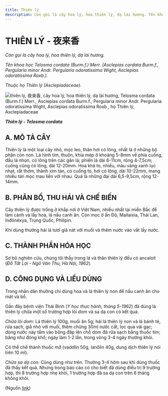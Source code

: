 ```yaml
---
title: Thiên lý
description: Còn gọi là cây hoa lý, hoa thiên lý, dạ lài hương. Tên khoa học Telosma cordata (Burm.f.) Merr. (Asclepias cordata Burm.f., Pergularia minor Andr. Pergularia odoratissima Wight, Asclepias odoratissima Roxb.). Thuộc họ Thiên lý (Asclepiadaceae).
---
```

# THIÊN LÝ - 夜来香

*Còn gọi là cây hoa lý, hoa thiên lý, dạ lài hương.*

*Tên khoa học Telosma cordata (Burm.f.) Merr. (Asclepias cordata Burm.f., Pergularia minor Andr. Pergularia odoratissima Wight, Asclepias odoratissima Roxb.).*

*Thuộc họ Thiên lý (Asclepiadaceae).*

![thiên lý, 夜来香, cây hoa lý, hoa thiên lý, dạ lài hương, Telosma cordata \(Burm.f.\) Merr., Asclepias cordata Burm.f., Pergularia minor Andr. Pergularia odoratissima Wight, Asclepias odoratissima Roxb., họ Thiên lý, Asclepiadaceae](/imgs/do-tat-loi/ctvvtvn/thien-ly.jpg)

***Thiên lý - Telosma cordata***

## A. MÔ TẢ CÂY

Thiên lý là một loại cây nhỏ, mọc leo, thân hơi có lông, nhất là ở những bộ phận còn non. Lá hình tim, thuôn, khía mép ở khoảng 5-8mm về phía cuống, đầu lá nhọn, có lông trên các gân lá; phiến lá dài 6-11cm, rộng 4-7,5cm; cuống cũng có lông, dài 12-20mm. Hoa khá to, nhiều, màu vàng xanh lục nhạt, rất thơm, thành xim tán, có cuống to, hơi có lông, dài 10-22mm, mang nhiều tán mọc mau liền với nhau. Quả là những đại dài 6,5-9,5cm, rộng 12-14mm.

## B. PHÂN BỐ, THU HÁI VÀ CHẾ BIẾN

Cây thiên lý được trồng ở khắp nơi ở Việt Nam, nhiều nhất tại miền Bắc để làm cảnh và lấy hoa, lá nấu canh ăn. Còn mọc ở ấn Độ, Mailaixia, Thái Lan, Inđônêxya, Trung Quốc, Philipin.

Khi dùng thường hái lá tươi giã nát với muối và thêm nước vào vắt lấy nước.

## C. THÀNH PHẦN HÓA HỌC

Sơ bộ nghiên cứu, chúng tôi thấy trong lá và thân thiên lý đều có ancaloit (*Đỗ Tất Lợi - Ngô Vân Thu, Hà Nội, 1962*).

## D. CÔNG DỤNG VÀ LIỀU DÙNG

Trong nhân dân thường chỉ dùng hoa và lá thiên lý non để nấu canh ăn cho mát và bổ.

Gần đây bệnh viện Thái Bình (*Y học thực hành, tháng 5-1962*) đã dùng lá thiên lý chữa một số trường hợp lòi dom và sa dạ con có kết quả.

*Chữa lòi dom:* Lá thiên lý 100g, muối ăn 5g; hái lá thiên lý non và lá bánh tẻ, rửa sạch, giã nhỏ với muối, thêm chừng 30ml nước cất, lọc qua vải gạc; dùng nước này tẩm vào bông đắp lên chỗ dom đã rửa sạch bằng thuốc tím; băng như đóng khố; ngày làm 1-2 lần, trong vòng 3-4 ngày thường khỏi.

Có thể chế thành thuốc mỡ (vadơlin 50g, lanôlin 40g, dung dịch thiên lý nói trên 10 ml).

*Chữa sa dạ con:* Cũng dùng như trên. Thường 3-4 hôm sau khi dùng thuốc đã thấy kết quả. Nhưng trong báo cáo có cho biết đã dùng điều trị 9 trường hợp, thì 8 trường hợp nhẹ khỏi, 1 trường hợp đã sa dạ con trên 6 tháng không khỏi.

(Nguồn <a href="http://www.thuocvuonnha.com/nhung-cay-thuoc-va-vi-thuoc-viet-nam/ket-qua-tra-cuu/thien-ly" target="_blank">link</a>)
